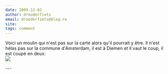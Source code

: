```yaml
---
date: 2009-12-02
author: drooderfiets
email: drooderfiets@blog.re
site: 
tags: comment
---
```


<p>
Voici un moulin qui n'est pas sur la carte alors qu'il pourrait y être. Il n'est hélas pas sur la commune d'Amsterdam, il est à Diemen et il vaut le coup, il est coupé en deux:<br/>
<a href="http://drooderfiets.tumblr.com/post/264754949/stammermolen"><img src="http://farm3.static.flickr.com/2773/4125744123_f21b930223_m.jpg"/></a>
</p>
---